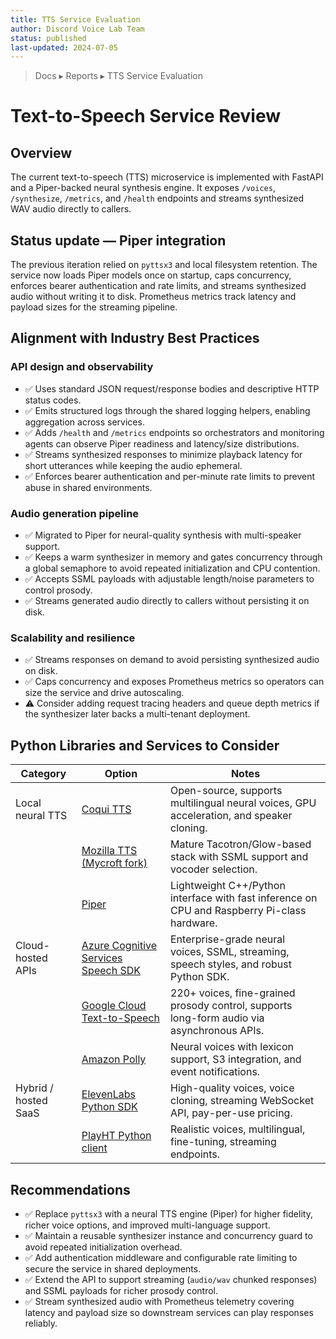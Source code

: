 ```yaml
---
title: TTS Service Evaluation
author: Discord Voice Lab Team
status: published
last-updated: 2024-07-05
---
```


> Docs ▸ Reports ▸ TTS Service Evaluation

# Text-to-Speech Service Review

## Overview

The current text-to-speech (TTS) microservice is implemented with FastAPI and a
Piper-backed neural synthesis engine. It exposes `/voices`, `/synthesize`,
`/metrics`, and `/health` endpoints and streams synthesized WAV audio directly
to callers.

## Status update — Piper integration

The previous iteration relied on `pyttsx3` and local filesystem retention. The
service now loads Piper models once on startup, caps concurrency, enforces
bearer authentication and rate limits, and streams synthesized audio without
writing it to disk. Prometheus metrics track latency and payload sizes for the
streaming pipeline.

## Alignment with Industry Best Practices

### API design and observability

- ✅ Uses standard JSON request/response bodies and descriptive HTTP status codes.
- ✅ Emits structured logs through the shared logging helpers, enabling aggregation
  across services.
- ✅ Adds `/health` and `/metrics` endpoints so orchestrators and monitoring
  agents can observe Piper readiness and latency/size distributions.
- ✅ Streams synthesized responses to minimize playback latency for short
  utterances while keeping the audio ephemeral.
- ✅ Enforces bearer authentication and per-minute rate limits to prevent abuse in
  shared environments.

### Audio generation pipeline

- ✅ Migrated to Piper for neural-quality synthesis with multi-speaker support.
- ✅ Keeps a warm synthesizer in memory and gates concurrency through a global
  semaphore to avoid repeated initialization and CPU contention.
- ✅ Accepts SSML payloads with adjustable length/noise parameters to control
  prosody.
- ✅ Streams generated audio directly to callers without persisting it on disk.

### Scalability and resilience

- ✅ Streams responses on demand to avoid persisting synthesized audio on disk.
- ✅ Caps concurrency and exposes Prometheus metrics so operators can size the
  service and drive autoscaling.
- ⚠️ Consider adding request tracing headers and queue depth metrics if the
  synthesizer later backs a multi-tenant deployment.

## Python Libraries and Services to Consider

| Category | Option | Notes |
| --- | --- | --- |
| Local neural TTS | [Coqui TTS](https://github.com/coqui-ai/TTS) | Open-source, supports multilingual neural voices, GPU acceleration, and speaker cloning. |
|  | [Mozilla TTS (Mycroft fork)](https://github.com/mozilla/TTS) | Mature Tacotron/Glow-based stack with SSML support and vocoder selection. |
|  | [Piper](https://github.com/rhasspy/piper) | Lightweight C++/Python interface with fast inference on CPU and Raspberry Pi-class hardware. |
| Cloud-hosted APIs | [Azure Cognitive Services Speech SDK](https://learn.microsoft.com/azure/ai-services/speech-service/) | Enterprise-grade neural voices, SSML, streaming, speech styles, and robust Python SDK. |
|  | [Google Cloud Text-to-Speech](https://cloud.google.com/text-to-speech/docs/reference/libraries) | 220+ voices, fine-grained prosody control, supports long-form audio via asynchronous APIs. |
|  | [Amazon Polly](https://aws.amazon.com/polly/) | Neural voices with lexicon support, S3 integration, and event notifications. |
| Hybrid / hosted SaaS | [ElevenLabs Python SDK](https://github.com/elevenlabs/elevenlabs-python) | High-quality voices, voice cloning, streaming WebSocket API, pay-per-use pricing. |
|  | [PlayHT Python client](https://docs.play.ht/docs/python-sdk) | Realistic voices, multilingual, fine-tuning, streaming endpoints. |

## Recommendations

- ✅ Replace `pyttsx3` with a neural TTS engine (Piper) for higher fidelity,
   richer voice options, and improved multi-language support.
- ✅ Maintain a reusable synthesizer instance and concurrency guard to avoid
   repeated initialization overhead.
- ✅ Add authentication middleware and configurable rate limiting to secure the
   service in shared deployments.
- ✅ Extend the API to support streaming (`audio/wav` chunked responses) and SSML
   payloads for richer prosody control.
- ✅ Stream synthesized audio with Prometheus telemetry covering latency and
   payload size so downstream services can play responses reliably.

